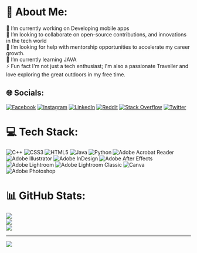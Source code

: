 # 💫 About Me:
🔭 I’m currently working on  Developing mobile apps<br>👯 I’m looking to collaborate on open-source contributions, and innovations in the tech world<br>🤝 I’m looking for help with mentorship opportunities to accelerate my career growth.<br>🌱 I’m currently learning JAVA<br>⚡ Fun fact  I'm not just a tech enthusiast; I'm also a passionate Traveller and love exploring the great outdoors in my free time.


## 🌐 Socials:
[![Facebook](https://img.shields.io/badge/Facebook-%231877F2.svg?logo=Facebook&logoColor=white)](https://facebook.com/mdmahirsiam.372) [![Instagram](https://img.shields.io/badge/Instagram-%23E4405F.svg?logo=Instagram&logoColor=white)](https://instagram.com/bhallagtase_na) [![LinkedIn](https://img.shields.io/badge/LinkedIn-%230077B5.svg?logo=linkedin&logoColor=white)](https://linkedin.com/in/mahir-mahmud-siam) [![Reddit](https://img.shields.io/badge/Reddit-%23FF4500.svg?logo=Reddit&logoColor=white)](https://reddit.com/user/kakashiTake) [![Stack Overflow](https://img.shields.io/badge/-Stackoverflow-FE7A16?logo=stack-overflow&logoColor=white)](https://stackoverflow.com/users/21325122) [![Twitter](https://img.shields.io/badge/Twitter-%231DA1F2.svg?logo=Twitter&logoColor=white)](https://twitter.com/@MahirMahmudSiam) 

# 💻 Tech Stack:
![C++](https://img.shields.io/badge/c++-%2300599C.svg?style=plastic&logo=c%2B%2B&logoColor=white) ![CSS3](https://img.shields.io/badge/css3-%231572B6.svg?style=plastic&logo=css3&logoColor=white) ![HTML5](https://img.shields.io/badge/html5-%23E34F26.svg?style=plastic&logo=html5&logoColor=white) ![Java](https://img.shields.io/badge/java-%23ED8B00.svg?style=plastic&logo=openjdk&logoColor=white) ![Python](https://img.shields.io/badge/python-3670A0?style=plastic&logo=python&logoColor=ffdd54) ![Adobe Acrobat Reader](https://img.shields.io/badge/Adobe%20Acrobat%20Reader-EC1C24.svg?style=plastic&logo=Adobe%20Acrobat%20Reader&logoColor=white) ![Adobe Illustrator](https://img.shields.io/badge/adobe%20illustrator-%23FF9A00.svg?style=plastic&logo=adobe%20illustrator&logoColor=white) ![Adobe InDesign](https://img.shields.io/badge/Adobe%20InDesign-49021F?style=plastic&logo=adobeindesign&logoColor=FF3366) ![Adobe After Effects](https://img.shields.io/badge/Adobe%20After%20Effects-9999FF.svg?style=plastic&logo=Adobe%20After%20Effects&logoColor=white) ![Adobe Lightroom](https://img.shields.io/badge/Adobe%20Lightroom-31A8FF.svg?style=plastic&logo=Adobe%20Lightroom&logoColor=white) ![Adobe Lightroom Classic](https://img.shields.io/badge/Adobe%20Lightroom%20Classic-31A8FF.svg?style=plastic&logo=Adobe%20Lightroom%20Classic&logoColor=white) ![Canva](https://img.shields.io/badge/Canva-%2300C4CC.svg?style=plastic&logo=Canva&logoColor=white) ![Adobe Photoshop](https://img.shields.io/badge/adobe%20photoshop-%2331A8FF.svg?style=plastic&logo=adobe%20photoshop&logoColor=white)
# 📊 GitHub Stats:
![](https://github-readme-stats.vercel.app/api?username=MahirMsiam&theme=radical&hide_border=false&include_all_commits=false&count_private=false)<br/>
![](https://github-readme-streak-stats.herokuapp.com/?user=MahirMsiam&theme=radical&hide_border=false)<br/>
![](https://github-readme-stats.vercel.app/api/top-langs/?username=MahirMsiam&theme=radical&hide_border=false&include_all_commits=false&count_private=false&layout=compact)

---
[![](https://visitcount.itsvg.in/api?id=MahirMsiam&icon=3&color=2)](https://visitcount.itsvg.in)

